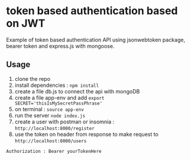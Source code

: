 # token based authentication based on JWT
Example of token based authentication API using jsonwebtoken package, bearer token and express.js with mongoose.

## Usage
1. clone the repo
2. install dependencies : ```npm install```
3. create a file db.js to connect the api with mongoDB
4. create a file app-env and add ```export SECRET='thisIsMySecretPassPhrase'```
5. on terminal : ```source app-env```
6. run the server ```node index.js```
7. create a user with postman or insomnia : ```http://localhost:8000/register```
8. use the token on header from response to make request to ```http://localhost:8000/users```

```Authorization : Bearer yourTokenHere```
